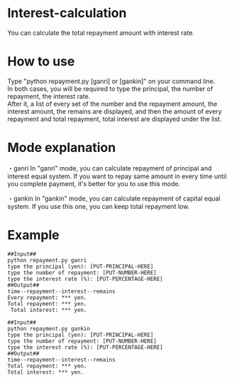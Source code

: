 # Interest-calculation
You can calculate the total repayment amount with interest rate.

# How to use
Type "python repayment.py [ganri] or [gankin]" on your command line.  
In both cases, you will be required to type the principal, the number of repayment, the interest rate.  
After it, a list of every set of the number and the repayment amount, the interest amount, the remains are displayed, and then the amount of every repayment and total repayment, total interest are displayed under the list.

# Mode explanation
・ganri
In "ganri" mode, you can calculate repayment of principal and interest equal system.
If you want to repay same amount in every time until you complete payment, it's better for you to use this mode.

・gankin
In "gankin" mode, you can calculate repayment of capital equal system.
If you use this one, you can keep total repayment low.

# Example
 
```:ganri
##Input##
python repayment.py ganri
type the principal (yen): [PUT-PRINCIPAL-HERE]
type the number of repayment: [PUT-NUMBER-HERE]
type the interest rate (%): [PUT-PERCENTAGE-HERE]
##Output##
time--repayment--interest--remains
Every repayment: *** yen.
Total repayment: *** yen.
 Total interest: *** yen.
 ```
 
 ```:gankin
##Input##
python repayment.py gankin
type the principal (yen): [PUT-PRINCIPAL-HERE]
type the number of repayment: [PUT-NUMBER-HERE]
type the interest rate (%): [PUT-PERCENTAGE-HERE]
##Output##
time--repayment--interest--remains
Total repayment: *** yen.
 Total interest: *** yen.
```
